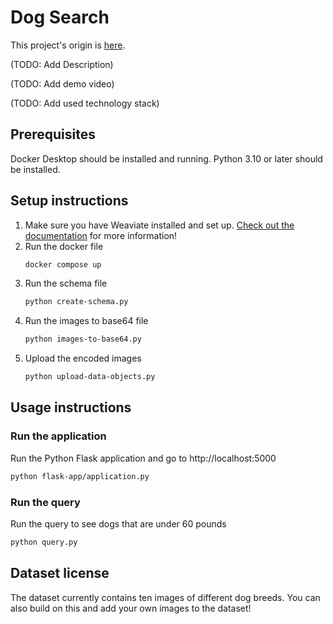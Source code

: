# Dog Search 

This project's origin is [here](https://github.com/weaviate/weaviate-examples/tree/main/nearest-neighbor-dog-search).

(TODO: Add Description)

(TODO: Add demo video)

(TODO: Add used technology stack)

## Prerequisites
Docker Desktop should be installed and running.
Python 3.10 or later should be installed.

## Setup instructions
1. Make sure you have Weaviate installed and set up. [Check out the documentation](https://weaviate.io/developers/weaviate/current/installation/index.html) for more information!
2. Run the docker file 
    ```bash
    docker compose up
    ```
3. Run the schema file
    ```bash
    python create-schema.py
    ```
4. Run the images to base64 file 
    ```bash
    python images-to-base64.py
    ```
5. Upload the encoded images 
    ```bash
    python upload-data-objects.py
    ```
## Usage instructions
### Run the application
Run the Python Flask application and go to http://localhost:5000
```bash
python flask-app/application.py 
```

### Run the query 
Run the query to see dogs that are under 60 pounds
```bash
python query.py
```

## Dataset license
The dataset currently contains ten images of different dog breeds. You can also build on this and add your own images to the dataset!
